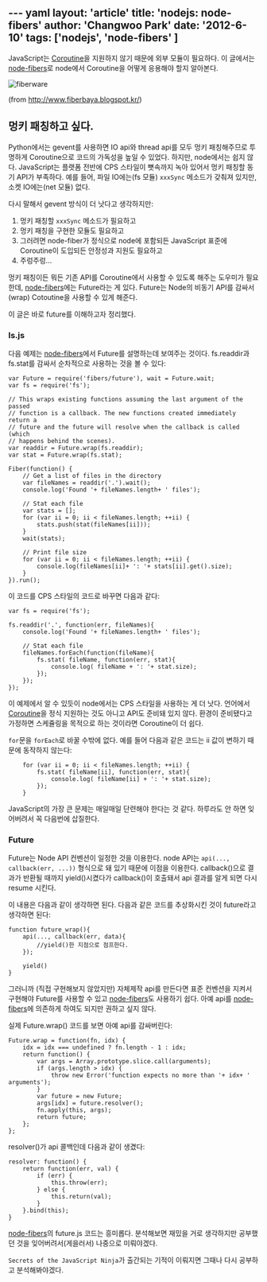 --- yaml
layout: 'article'
title: 'nodejs: node-fibers'
author: 'Changwoo Park'
date: '2012-6-10'
tags: ['nodejs', 'node-fibers' ]
---

JavaScript는 [Coroutine][]을 지원하지 않기 때문에 외부 모듈이 필요하다. 이 글에서는 [node-fibers][]로 node에서 Coroutine을 어떻게 응용해야 할지 알아본다.

![fiberware](/articles/2012/nodejs-fibers/puton-fiber.jpg)

(from http://www.fiberbaya.blogspot.kr/)

## 멍키 패칭하고 싶다.

Python에서는 gevent를 사용하면 IO api와 thread api를 모두 멍키 패칭해주므로 투명하게 Coroutine으로 코드의 가독성을 높일 수 있었다. 하지만, node에서는 쉽지 않다. JavaScript는 플랫폼 전반에 CPS 스타일이 뼛속까지 녹아 있어서 멍키 패칭할 동기 API가 부족하다. 예를 들어, 파일 IO에는(fs 모듈) `xxxSync` 메소드가 갖춰져 있지만, 소켓 IO에는(net 모듈) 없다.

다시 말해서 gevent 방식이 더 낫다고 생각하지만:

1) 멍키 패칭할 `xxxSync` 메소드가 필요하고
2) 멍키 패칭을 구현한 모듈도 필요하고
3) 그러려면 node-fiber가 정식으로 node에 포함되든 JavaScript 표준에 Coroutine이 도입되든 안정성과 지원도 필요하고
4) 주렁주렁...

멍키 패칭이든 뭐든 기존 API를 Coroutine에서 사용할 수 있도록 해주는 도우미가 필요한데, [node-fibers][]에는 Future라는 게 있다. Future는 Node의 비동기 API를 감싸서(wrap) Cotoutine을 사용할 수 있게 해준다.

이 글은 바로 future를 이해하고자 정리했다.

### ls.js

다음 예제는 [node-fibers][]에서 Future를 설명하는데 보여주는 것이다. fs.readdir과 fs.stat를 감싸서 순차적으로 사용하는 것을 볼 수 있다:

    var Future = require('fibers/future'), wait = Future.wait;
    var fs = require('fs');

    // This wraps existing functions assuming the last argument of the passed
    // function is a callback. The new functions created immediately return a
    // future and the future will resolve when the callback is called (which
    // happens behind the scenes).
    var readdir = Future.wrap(fs.readdir);
    var stat = Future.wrap(fs.stat);

    Fiber(function() {
        // Get a list of files in the directory
        var fileNames = readdir('.').wait();
        console.log('Found '+ fileNames.length+ ' files');

        // Stat each file
        var stats = [];
        for (var ii = 0; ii < fileNames.length; ++ii) {
            stats.push(stat(fileNames[ii]));
        }
        wait(stats);

        // Print file size
        for (var ii = 0; ii < fileNames.length; ++ii) {
            console.log(fileNames[ii]+ ': '+ stats[ii].get().size);
        }
    }).run();

이 코드를 CPS 스타일의 코드로 바꾸면 다음과 같다:

    var fs = require('fs');

    fs.readdir('.', function(err, fileNames){
        console.log('Found '+ fileNames.length+ ' files');

        // Stat each file
        fileNames.forEach(function(fileName){
            fs.stat( fileName, function(err, stat){
                console.log( fileName + ': '+ stat.size);
            });
        });
    });

이 예제에서 알 수 있듯이 node에서는 CPS 스타일을 사용하는 게 더 낫다. 언어에서 [Coroutine][]을 정식 지원하는 것도 아니고 API도 준비돼 있지 않다. 환경이 준비됐다고 가정하면 스케쥴링을 목적으로 하는 것이라면 Coroutine이 더 쉽다.

`for`문을 `forEach`로 바꿀 수밖에 없다. 예를 들어 다음과 같은 코드는 ii 값이 변하기 때문에 동작하지 않는다:

        for (var ii = 0; ii < fileNames.length; ++ii) {
            fs.stat( fileName[ii], function(err, stat){
                console.log( fileName[ii] + ': '+ stat.size);
            });
        }

JavaScript의 가장 큰 문제는 매일매일 단련해야 한다는 것 같다. 하루라도 안 하면 잊어버려서 꼭 다음번에 삽질한다.

### Future

Future는 Node API 컨벤션이 일정한 것을 이용한다. node API는 `api(..., callback(err, ...))` 형식으로 돼 있기 때문에 이점을 이용한다. callback()으로 결과가 반환될 때까지 yield()시켰다가 callback()이 호출돼서 api 결과를 알게 되면 다시 resume 시킨다.

이 내용은 다음과 같이 생각하면 된다. 다음과 같은 코드를 추상화시킨 것이 future라고 생각하면 된다:

    function future_wrap(){
        api(..., callback(err, data){
            //yield()한 지점으로 점프한다.
        });

        yield()
    }

그러니까 (직접 구현해보지 않았지만) 자체제작 api를 만든다면 표준 컨벤션을 지켜서 구현해야 Future를 사용할 수 있고 [node-fibers][]도 사용하기 쉽다. 아예 api를 [node-fibers][]에 의존하게 하여도 되지만 권하고 싶지 않다.

실제 Future.wrap() 코드를 보면 아예 api를 감싸버린다:

    Future.wrap = function(fn, idx) {
        idx = idx === undefined ? fn.length - 1 : idx;
        return function() {
            var args = Array.prototype.slice.call(arguments);
            if (args.length > idx) {
                throw new Error('function expects no more than '+ idx+ ' arguments');
            }
            var future = new Future;
            args[idx] = future.resolver();
            fn.apply(this, args);
            return future;
        };
    };

resolver()가 api 콜백인데 다음과 같이 생겼다:

    resolver: function() {
        return function(err, val) {
            if (err) {
                this.throw(err);
            } else {
                this.return(val);
            }
        }.bind(this);
    }

[node-fibers][]의 future.js 코드는 흥미롭다. 분석해보면 재밌을 거로 생각하지만 공부했던 것을 잊어버려서(게을러서) 나중으로 미뤄야겠다.

`Secrets of the JavaScript Ninja`가 출간되는 기적이 이뤄지면 그때나 다시 공부하고 분석해봐야겠다.

[node-fibers]: https://github.com/laverdet/node-fibers
[Coroutine]: /articles/2012/coroutine.html
